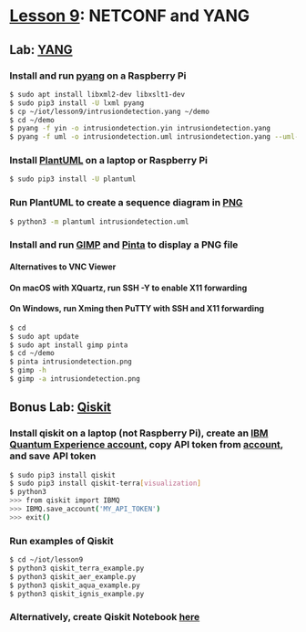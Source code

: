 # [Lesson 9](https://goo.gl/RIzzfl): NETCONF and YANG

## Lab: [YANG](https://en.wikipedia.org/wiki/YANG)

### Install and run [pyang](https://github.com/mbj4668/pyang) on a Raspberry Pi
```sh
$ sudo apt install libxml2-dev libxslt1-dev
$ sudo pip3 install -U lxml pyang
$ cp ~/iot/lesson9/intrusiondetection.yang ~/demo
$ cd ~/demo
$ pyang -f yin -o intrusiondetection.yin intrusiondetection.yang
$ pyang -f uml -o intrusiondetection.uml intrusiondetection.yang --uml-no=stereotypes,annotation,typedef
```
### Install [PlantUML](https://en.wikipedia.org/wiki/PlantUML) on a laptop or Raspberry Pi
```sh
$ sudo pip3 install -U plantuml
```
### Run PlantUML to create a sequence diagram in <a href="https://en.wikipedia.org/wiki/Portable_Network_Graphics">PNG</a>
```sh
$ python3 -m plantuml intrusiondetection.uml
```
### Install and run [GIMP](https://en.wikipedia.org/wiki/GIMP) and [Pinta](https://en.wikipedia.org/wiki/Pinta_(software)) to display a PNG file

#### Alternatives to VNC Viewer

#### On macOS with XQuartz, run SSH -Y to enable X11 forwarding

#### On Windows, run Xming then PuTTY with SSH and X11 forwarding
```sh
$ cd
$ sudo apt update
$ sudo apt install gimp pinta
$ cd ~/demo
$ pinta intrusiondetection.png
$ gimp -h
$ gimp -a intrusiondetection.png
```

## Bonus Lab: [Qiskit](https://en.wikipedia.org/wiki/Qiskit)

### Install qiskit on a laptop (not Raspberry Pi), create an [IBM Quantum Experience account](https://quantum-computing.ibm.com/), copy API token from [account](https://quantum-computing.ibm.com/account), and save API token

```sh
$ sudo pip3 install qiskit
$ sudo pip3 install qiskit-terra[visualization]
$ python3
>>> from qiskit import IBMQ
>>> IBMQ.save_account('MY_API_TOKEN')
>>> exit()
```

### Run examples of Qiskit

```sh
$ cd ~/iot/lesson9
$ python3 qiskit_terra_example.py
$ python3 qiskit_aer_example.py
$ python3 qiskit_aqua_example.py
$ python3 qiskit_ignis_example.py
```

### Alternatively, create Qiskit Notebook [here](https://quantum-computing.ibm.com/jupyter)
